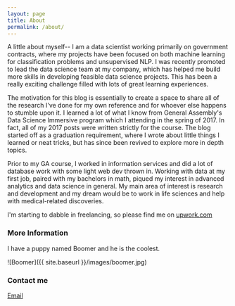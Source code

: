 ```yaml
---
layout: page
title: About
permalink: /about/
---
```


A little about myself-- I am a data scientist working primarily on government contracts, where my projects have been focused on both machine learning for classification problems and unsupervised NLP. I was recently promoted to lead the data science team at my company, which has helped me build more skills in developing feasible data science projects. This has been a really exciting challenge filled with lots of great learning experiences.

The motivation for this blog is essentially to create a space to share all of the research I've done for my own reference and for whoever else happens to stumble upon it. I learned a lot of what I know from General Assembly's Data Science Immersive program which I attending in the spring of 2017. In fact, all of my 2017 posts were written strictly for the course. The blog started off as a graduation requirement, where I wrote about little things I learned or neat tricks, but has since been revived to explore more in depth topics.

Prior to my GA course, I worked in information services and did a lot of database work with some light web dev thrown in. Working with data at my first job, paired with my bachelors in math, piqued my interest in advanced analytics and data science in general. My main area of interest is research and development and my dream would be to work in life sciences and help with medical-related discoveries.


I'm starting to dabble in freelancing, so please find me on [upwork.com](https://www.upwork.com/o/profiles/users/_~01dcf59a47898d5fd1/)

### More Information

I have a puppy named Boomer and he is the coolest.

![Boomer]({{ site.baseurl }}/images/boomer.jpg)

### Contact me
[Email](mailto:doylejma@gmail.com)
